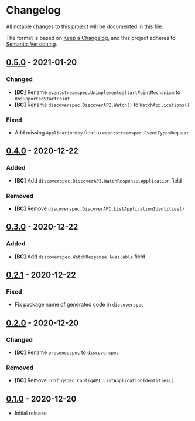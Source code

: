 # Changelog

All notable changes to this project will be documented in this file.

The format is based on [Keep a Changelog], and this project adheres to
[Semantic Versioning].

<!-- references -->
[Keep a Changelog]: https://keepachangelog.com/en/1.0.0/
[Semantic Versioning]: https://semver.org/spec/v2.0.0.html

## [0.5.0] - 2021-01-20

### Changed

- **[BC]** Rename `eventstreamspec.UnimplementedStartPointMechanism` to `UnsupportedStartPoint`
- **[BC]** Rename `discoverspec.DiscoverAPI.Watch()` to `WatchApplications()`

### Fixed

- Add missing `ApplicationKey` field to `eventstreamspec.EventTypesRequest`

## [0.4.0] - 2020-12-22

### Added

- **[BC]** Add `discoverspec.DiscoverAPI.WatchResponse.Application` field

### Removed

- **[BC]** Remove `discoverspec.DiscoverAPI.ListApplicationIdentities()`

## [0.3.0] - 2020-12-22

### Added

- **[BC]** Add `discoverspec.WatchResponse.Available` field

## [0.2.1] - 2020-12-22

### Fixed

- Fix package name of generated code in `discoverspec`

## [0.2.0] - 2020-12-20

### Changed

- **[BC]** Rename `presencespec` to `discoverspec`

### Removed

- **[BC]** Remove `configspec.ConfigAPI.ListApplicationIdentities()`

## [0.1.0] - 2020-12-20

- Initial release

<!-- references -->
[Unreleased]: https://github.com/dogmatiq/interopspec
[0.1.0]: https://github.com/dogmatiq/testkit/releases/tag/v0.1.0
[0.2.0]: https://github.com/dogmatiq/testkit/releases/tag/v0.2.0
[0.2.1]: https://github.com/dogmatiq/testkit/releases/tag/v0.2.1
[0.3.0]: https://github.com/dogmatiq/testkit/releases/tag/v0.3.0
[0.4.0]: https://github.com/dogmatiq/testkit/releases/tag/v0.4.0
[0.5.0]: https://github.com/dogmatiq/testkit/releases/tag/v0.5.0

<!-- version template
## [0.0.1] - YYYY-MM-DD

### Added
### Changed
### Deprecated
### Removed
### Fixed
### Security
-->
